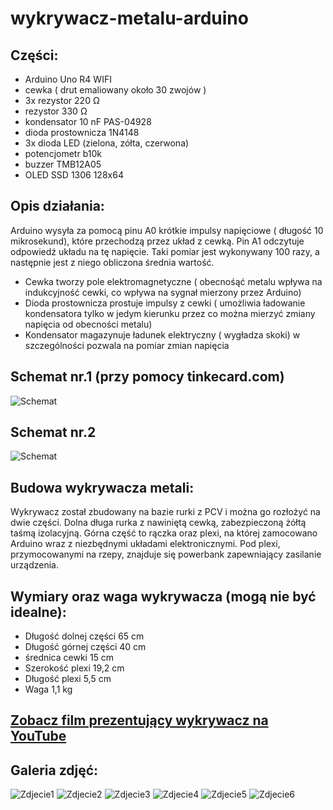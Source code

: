 # wykrywacz-metalu-arduino
## Części:
- Arduino Uno R4 WIFI
- cewka ( drut emaliowany około 30 zwojów )
- 3x rezystor 220 Ω
- rezystor 330 Ω
- kondensator 10 nF PAS-04928
- dioda prostownicza 1N4148
- 3x dioda LED (zielona, zółta, czerwona)
- potencjometr b10k
- buzzer TMB12A05
- OLED SSD 1306 128x64

## Opis działania:
Arduino wysyła za pomocą pinu A0 krótkie impulsy napięciowe ( długość 10 mikrosekund), które przechodzą przez układ z cewką.
Pin A1 odczytuje odpowiedź układu na tę napięcie. 
Taki pomiar jest wykonywany 100 razy, a następnie jest z niego obliczona średnia wartość.

- Cewka tworzy pole elektromagnetyczne ( obecnośąć metalu wpływa na indukcyjność cewki, co wpływa na sygnał mierzony przez Arduino)
- Dioda prostownicza prostuje impulsy z cewki ( umożliwia ładowanie kondensatora tylko w jedym kierunku przez co można mierzyć zmiany napięcia od obecności metalu)
- Kondensator magazynuje ładunek elektryczny ( wygładza skoki) w szczególności pozwala na pomiar zmian napięcia

## Schemat nr.1 (przy pomocy tinkecard.com)
![Schemat](ARDUINO_SZKIC.png)

## Schemat nr.2
![Schemat](schemat.png)

## Budowa wykrywacza metali:
Wykrywacz został zbudowany na bazie rurki z PCV i można go rozłożyć na dwie części. Dolna długa rurka z nawiniętą cewką, zabezpieczoną żółtą taśmą izolacyjną. Górna część to rączka oraz plexi, na której zamocowano Arduino wraz z niezbędnymi układami elektronicznymi. Pod plexi, przymocowanymi na rzepy, znajduje się powerbank zapewniający zasilanie urządzenia.

## Wymiary oraz waga wykrywacza (mogą nie być idealne):
- Długość dolnej części 65 cm
- Długość górnej części 40 cm
- średnica cewki 15 cm
- Szerokość plexi 19,2 cm
- Długość plexi 5,5 cm
- Waga 1,1 kg

## [Zobacz film prezentujący wykrywacz na YouTube](https://youtu.be/R6XZjj2VLoA)

## Galeria zdjęć:
![Zdjecie1](wykrywacz/IMG_20250925_175420.jpg)
![Zdjecie2](wykrywacz/IMG_20250925_174831.jpg)
![Zdjecie3](wykrywacz/IMG_20250925_174858.jpg)
![Zdjecie4](wykrywacz/IMG_20250925_175420.jpg)
![Zdjecie5](wykrywacz/IMG_20250925_174907.jpg)
![Zdjecie6](wykrywacz/IMG_20250925_175011.jpg)
